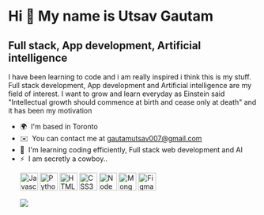 Hi 👋 My name is Utsav Gautam
=============================

Full stack, App development, Artificial intelligence
----------------------------------------------------

I have been learning to code and i am really inspired i think this is my stuff. Full stack development, App development and Artificial intelligence are my field of interest. I want to grow and learn everyday as Einstein said "Intellectual growth should commence at birth and cease only at death" and it has been my motivation

*   🌍  I'm based in Toronto
*   ✉️  You can contact me at [gautamutsav007@gmail.com](mailto:gautamutsav007@gmail.com)
*   🧠  I'm learning coding efficiently, Full stack web development and AI
*   ⚡  I am secretly a cowboy..<p align="left">
<a href="https://developer.mozilla.org/en-US/docs/Web/JavaScript" target="_blank" rel="noreferrer"><img src="https://raw.githubusercontent.com/danielcranney/readme-generator/main/public/icons/skills/javascript-colored.svg" width="36" height="36" alt="Javascript" /></a>
                        <a href="https://www.python.org/" target="_blank" rel="noreferrer"><img src="https://raw.githubusercontent.com/danielcranney/readme-generator/main/public/icons/skills/python-colored.svg" width="36" height="36" alt="Python" /></a>
                        <a href="https://developer.mozilla.org/en-US/docs/Glossary/HTML5" target="_blank" rel="noreferrer"><img src="https://raw.githubusercontent.com/danielcranney/readme-generator/main/public/icons/skills/html5-colored.svg" width="36" height="36" alt="HTML5" /></a>
                        <a href="https://www.w3.org/TR/CSS/#css" target="_blank" rel="noreferrer"><img src="https://raw.githubusercontent.com/danielcranney/readme-generator/main/public/icons/skills/css3-colored.svg" width="36" height="36" alt="CSS3" /></a>
                        <a href="https://nodejs.org/en/" target="_blank" rel="noreferrer"><img src="https://raw.githubusercontent.com/danielcranney/readme-generator/main/public/icons/skills/nodejs-colored.svg" width="36" height="36" alt="NodeJS" /></a>
                        <a href="https://www.mongodb.com/" target="_blank" rel="noreferrer"><img src="https://raw.githubusercontent.com/danielcranney/readme-generator/main/public/icons/skills/mongodb-colored.svg" width="36" height="36" alt="MongoDB" /></a>
                        <a href="https://www.figma.com/" target="_blank" rel="noreferrer"><img src="https://raw.githubusercontent.com/danielcranney/readme-generator/main/public/icons/skills/figma-colored.svg" width="36" height="36" alt="Figma" /></a>
            </p>
<img src="https://www.pinterest.com/
blob:https://www.pinterest.com/26b29077-22f4-48f3-96a8-f28dcf6e5bff">
            
          

